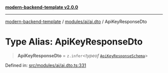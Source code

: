 [**modern-backend-template v2.0.0**](../../../../README.md)

***

[modern-backend-template](../../../../modules.md) / [modules/ai/ai.dto](../README.md) / ApiKeyResponseDto

# Type Alias: ApiKeyResponseDto

> **ApiKeyResponseDto** = `z.infer`\<*typeof* [`ApiKeyResponseSchema`](../variables/ApiKeyResponseSchema.md)\>

Defined in: [src/modules/ai/ai.dto.ts:331](https://github.com/maemreyo/saas-4cus-nodejs/blob/1a77de11cd6eaefe66c31c7f5de281673fc25ce5/src/modules/ai/ai.dto.ts#L331)
